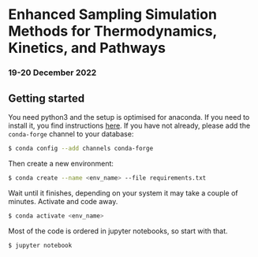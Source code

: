 # Enhanced Sampling Simulation Methods for Thermodynamics, Kinetics, and Pathways

### 19-20 December 2022


## Getting started

You need python3 and the setup is optimised for anaconda. If you need to install it, you find instructions
[here](https://docs.anaconda.com/anaconda/install/index.html). If you have not already, please add the `conda-forge`
channel to your database:
```bash
$ conda config --add channels conda-forge
```
Then create a new environment:
```bash
$ conda create --name <env_name> --file requirements.txt
```
Wait until it finishes, depending on your system it may take a couple of minutes. Activate and code away.
```bash
$ conda activate <env_name>
```
Most of the code is ordered in jupyter notebooks, so start with that.
```bash
$ jupyter notebook
```
